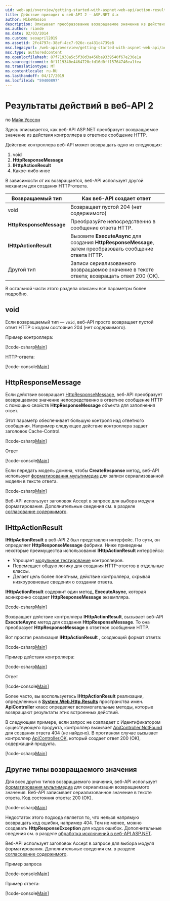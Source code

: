 ```yaml
---
uid: web-api/overview/getting-started-with-aspnet-web-api/action-results
title: Действие приводит к веб-API 2 — ASP.NET 4.x
author: MikeWasson
description: Описывает преобразование возвращаемое значение из действия контроллера в ответное сообщение HTTP в ASP.NET веб-API ASP.NET 4.x.
ms.author: riande
ms.date: 02/03/2014
ms.custom: seoapril2019
ms.assetid: 2fc4797c-38ef-4cc7-926c-ca431c4739e8
msc.legacyurl: /web-api/overview/getting-started-with-aspnet-web-api/action-results
msc.type: authoredcontent
ms.openlocfilehash: 87f71938a5c5f38d3a456ba9339540f67e236e1a
ms.sourcegitcommit: 0f1119340e4464720cfd16d0ff15764746ea1fea
ms.translationtype: MT
ms.contentlocale: ru-RU
ms.lasthandoff: 04/17/2019
ms.locfileid: "59400897"
---
```

# <a name="action-results-in-web-api-2"></a>Результаты действий в веб-API 2

по [Майк Уоссон](https://github.com/MikeWasson)

Здесь описывается, как веб-API ASP.NET преобразует возвращаемое значение из действия контроллера в ответное сообщение HTTP.

Действие контроллера веб-API может возвращать одно из следующих:

1. void
2. **HttpResponseMessage**
3. **IHttpActionResult**
4. Какое-либо иное

В зависимости от их возвращается, веб-API использует другой механизм для создания HTTP-ответа.

| Возвращаемый тип | Как веб-API создает ответ |
| --- | --- |
| void | Возвращает пустой 204 (нет содержимого) |
| **HttpResponseMessage** | Преобразуйте непосредственно в сообщение ответа HTTP. |
| **IHttpActionResult** | Вызовите **ExecuteAsync** для создания **HttpResponseMessage**, затем преобразовать сообщение ответа HTTP. |
| Другой тип | Записи сериализованного возвращаемое значение в тексте ответа; возвращать ответ 200 (ОК). |

В остальной части этого раздела описаны все параметры более подробно.

## <a name="void"></a>void

Если возвращаемый тип — `void`, веб-API просто возвращает пустой ответ HTTP с кодом состояния 204 (нет содержимого).

Пример контроллера:

[!code-csharp[Main](action-results/samples/sample1.cs)]

HTTP-ответа:

[!code-console[Main](action-results/samples/sample2.cmd)]

## <a name="httpresponsemessage"></a>HttpResponseMessage

Если действие возвращает [HttpResponseMessage](https://msdn.microsoft.com/library/system.net.http.httpresponsemessage.aspx), веб-API преобразует возвращаемое значение непосредственно в ответное сообщение HTTP с помощью свойств **HttpResponseMessage** объекта для заполнения ответ.

Этот параметр обеспечивает большую контроля над ответного сообщения. Например следующее действие контроллера задает заголовок Cache-Control.

[!code-csharp[Main](action-results/samples/sample3.cs)]

Ответ

[!code-console[Main](action-results/samples/sample4.cmd?highlight=2)]

Если передать модель домена, чтобы **CreateResponse** метод, веб-API использует [форматирования мультимедиа](../formats-and-model-binding/media-formatters.md) для записи сериализованной модели в тексте ответа.

[!code-csharp[Main](action-results/samples/sample5.cs)]

Веб-API использует заголовок Accept в запросе для выбора модуля форматирования. Дополнительные сведения см. в разделе [согласование содержимого](../formats-and-model-binding/content-negotiation.md).

## <a name="ihttpactionresult"></a>IHttpActionResult

**IHttpActionResult** в веб-API 2 был представлен интерфейс. По сути, он определяет **HttpResponseMessage** фабрики. Ниже приведены некоторые преимущества использования **IHttpActionResult** интерфейса:

- Упрощает [модульное тестирование](../testing-and-debugging/unit-testing-controllers-in-web-api.md) контроллеров.
- Перемещает общую логику для создания HTTP-ответов в отдельные классы.
- Делает цель более понятным, действие контроллера, скрывая низкоуровневые сведения о создании ответа.

**IHttpActionResult** содержит один метод, **ExecuteAsync**, которая асинхронно создает **HttpResponseMessage** экземпляра.

[!code-csharp[Main](action-results/samples/sample6.cs)]

Возвращает действие контроллера **IHttpActionResult**, вызывает веб-API **ExecuteAsync** метод для создания **HttpResponseMessage**. То она преобразует **HttpResponseMessage** в ответное сообщение HTTP.

Вот простая реализация **IHttpActionResult** , создающий формат ответа:

[!code-csharp[Main](action-results/samples/sample7.cs)]

Пример действия контроллера:

[!code-csharp[Main](action-results/samples/sample8.cs)]

Ответ

[!code-console[Main](action-results/samples/sample9.cmd)]

Более часто, вы воспользуетесь **IHttpActionResult** реализации, определенных в **[System.Web.Http.Results](https://msdn.microsoft.com/library/system.web.http.results.aspx)** пространства имен. **ApiController** класс определяет вспомогательные методы, которые возвращают результаты этих встроенных действий.

В следующем примере, если запрос не совпадает с Идентификатором существующего продукта, контроллер вызывает [ApiController.NotFound](https://msdn.microsoft.com/library/system.web.http.apicontroller.notfound.aspx) для создания ответа 404 (не найдено). В противном случае вызывает контроллер [ApiController.OK](https://msdn.microsoft.com/library/dn314591.aspx), который создает ответ 200 (ОК), содержащий продукта.

[!code-csharp[Main](action-results/samples/sample10.cs)]

## <a name="other-return-types"></a>Другие типы возвращаемого значения

Для всех других типов возвращаемого значения, веб-API использует [форматирования мультимедиа](../formats-and-model-binding/media-formatters.md) для сериализации возвращаемого значения. Веб-API записывает сериализованное значение в тексте ответа. Код состояния ответа: 200 (ОК).

[!code-csharp[Main](action-results/samples/sample11.cs)]

Недостаток этого подхода является то, что нельзя напрямую возвращать код ошибки, например 404. Тем не менее, можно создавать **HttpResponseException** для кодов ошибок. Дополнительные сведения см. в разделе [обработка исключений в веб-API ASP.NET](../error-handling/exception-handling.md).

Веб-API использует заголовок Accept в запросе для выбора модуля форматирования. Дополнительные сведения см. в разделе [согласование содержимого](../formats-and-model-binding/content-negotiation.md).

Пример запроса

[!code-console[Main](action-results/samples/sample12.cmd)]

Пример ответа:

[!code-console[Main](action-results/samples/sample13.cmd)]

